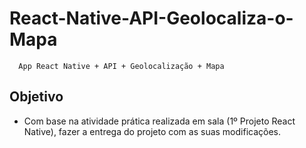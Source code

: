 # React-Native-API-Geolocaliza-o-Mapa
      App React Native + API + Geolocalização + Mapa

## Objetivo
  - Com base na atividade prática realizada em sala (1º Projeto React Native), fazer a entrega do projeto com as suas modificações.
